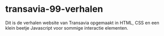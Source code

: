 # transavia-99-verhalen
Dit is de verhalen website van Transavia opgemaakt in HTML, CSS en een klein beetje Javascript voor sommige interactie elementen.
